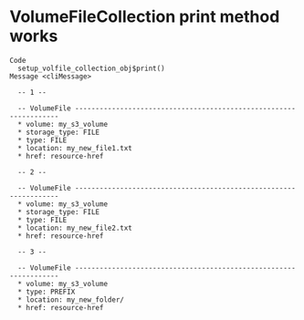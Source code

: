 # VolumeFileCollection print method works

    Code
      setup_volfile_collection_obj$print()
    Message <cliMessage>
      
      -- 1 --
      
      -- VolumeFile ------------------------------------------------------------------
      * volume: my_s3_volume
      * storage_type: FILE
      * type: FILE
      * location: my_new_file1.txt
      * href: resource-href
      
      -- 2 --
      
      -- VolumeFile ------------------------------------------------------------------
      * volume: my_s3_volume
      * storage_type: FILE
      * type: FILE
      * location: my_new_file2.txt
      * href: resource-href
      
      -- 3 --
      
      -- VolumeFile ------------------------------------------------------------------
      * volume: my_s3_volume
      * type: PREFIX
      * location: my_new_folder/
      * href: resource-href

